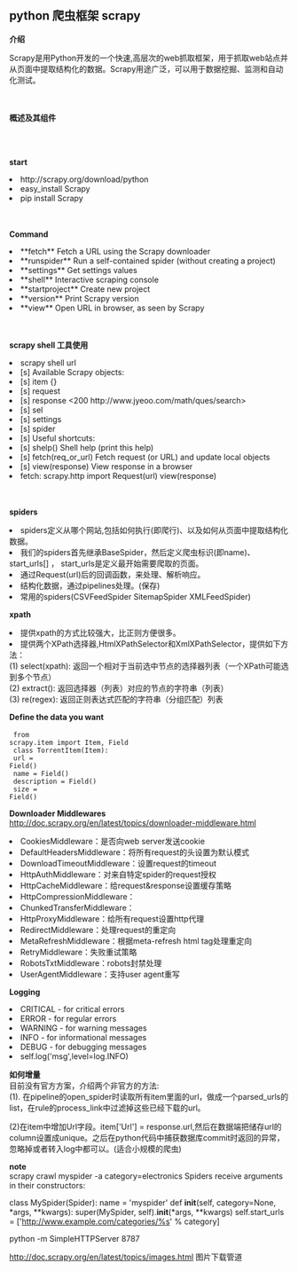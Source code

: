 ## python 爬虫框架 scrapy ##

**介绍**

Scrapy是用Python开发的一个快速,高层次的web抓取框架，用于抓取web站点并从页面中提取结构化的数据。Scrapy用途广泛，可以用于数据挖掘、监测和自动化测试。

</br></br>
**概述及其组件**

<img src="http://blog.chedushi.com/wp-content/uploads/2013/04/scrapy_architecture-e1354537252114.png" alt="">

</br></br>
**start**
<li>http://scrapy.org/download/python</li>
<li>easy_install Scrapy</li>
<li>pip install Scrapy</li>
 

</br></br>
**Command**
<li>  **fetch**           Fetch a URL using the Scrapy downloader </li>
<li>  **runspider**     Run a self-contained spider (without creating a project)</li>
<li>  **settings**       Get settings values</li>
<li>  **shell**            Interactive scraping console</li>
<li>  **startproject**  Create new project</li>
<li> **version**        Print Scrapy version</li>
<li> **view**          Open URL in browser, as seen by Scrapy</li>

</br></br>
**scrapy shell 工具使用**
<li> scrapy shell url</li>

<li>[s] Available Scrapy objects:</li>
<li>[s]   item       {}</li>
<li>[s]   request    <GET http://www.jyeoo.com/math/ques/search></li>
<li>[s]   response   <200 http://www.jyeoo.com/math/ques/search></li>
<li>[s]   sel        <Selector xpath=None data=u'<html lang="zh-cn"><head><meta http-equi'></li>
<li>[s]   settings   <CrawlerSettings module=None></li>
<li>[s]   spider     <BaseSpider 'default' at 0x2d1ebd0></li>
<li>[s] Useful shortcuts:</li>
<li>[s]   shelp()           Shell help (print this help)</li>
<li>[s]   fetch(req_or_url) Fetch request (or URL) and update local objects</li>
<li>[s]   view(response)    View response in a browser</li>
<li>fetch:
scrapy.http import Request(url)
view(response)</li>



</br></br>
**spiders**
<li>spiders定义从哪个网站,包括如何执行(即爬行)、以及如何从页面中提取结构化数据。</li>

<li>我们的spiders首先继承BaseSpider，然后定义爬虫标识(即name)、start_urls[] ，
start_urls是定义最开始需要爬取的页面。</li>

<li>通过Request(url)后的回调函数，来处理、解析响应。</li>

<li>结构化数据，通过pipelines处理。(保存)</li>

<li>常用的spiders(CSVFeedSpider SitemapSpider  XMLFeedSpider)</li>




**xpath**
<li>提供xpath的方式比较强大，比正则方便很多。</li>

<li>提供两个XPath选择器,HtmlXPathSelector和XmlXPathSelector，提供如下方法：</br>
(1)  select(xpath): 返回一个相对于当前选中节点的选择器列表（一个XPath可能选到多个节点）</br>
(2) extract(): 返回选择器（列表）对应的节点的字符串（列表）</br>
(3) re(regex): 返回正则表达式匹配的字符串（分组匹配）列表</br>



**Define the data you want**</br></br>
<code>
from scrapy.item import Item, Field</br>
class TorrentItem(Item):</br>
url = Field()</br>
name = Field()</br>
description = Field()</br>
size = Field()
</code>

**Downloader Middlewares**    http://doc.scrapy.org/en/latest/topics/downloader-middleware.html


<li>CookiesMiddleware：是否向web server发送cookie</li>
<li>DefaultHeadersMiddleware：将所有request的头设置为默认模式</li>
<li>DownloadTimeoutMiddleware：设置request的timeout</li>
<li>HttpAuthMiddleware：对来自特定spider的request授权</li>
<li>HttpCacheMiddleware：给request&response设置缓存策略</li>
<li>HttpCompressionMiddleware：</li>
<li>ChunkedTransferMiddleware：</li>
<li>HttpProxyMiddleware：给所有request设置http代理</li>
<li>RedirectMiddleware：处理request的重定向</li>
<li>MetaRefreshMiddleware：根据meta-refresh html tag处理重定向</li>
<li>RetryMiddleware：失败重试策略</li>
<li>RobotsTxtMiddleware：robots封禁处理</li>
<li>UserAgentMiddleware：支持user agent重写</li>


**Logging**
<li>CRITICAL - for critical errors</li>
<li>ERROR - for regular errors</li>
<li>WARNING - for warning messages</li>
<li>INFO - for informational messages</li>
<li>DEBUG - for debugging messages</li>
<li> self.log('msg',level=log.INFO)
            


**如何增量**</br>
目前没有官方方案，介绍两个非官方的方法:</br>
(1). 在pipeline的open_spider时读取所有item里面的url，做成一个parsed_urls的list，在rule的process_link中过滤掉这些已经下载的url。

(2)在item中增加Url字段。item['Url'] = response.url,然后在数据端把储存url的column设置成unique。之后在python代码中捕获数据库commit时返回的异常，忽略掉或者转入log中都可以。(适合小规模的爬虫)



**note**</br>
scrapy crawl myspider -a category=electronics
Spiders receive arguments in their constructors:

class MySpider(Spider):
    name = 'myspider'
    def __init__(self, category=None, *args, **kwargs):
        super(MySpider, self).__init__(*args, **kwargs)
        self.start_urls = ['http://www.example.com/categories/%s' % category]



python -m SimpleHTTPServer 8787

http://doc.scrapy.org/en/latest/topics/images.html 图片下载管道


